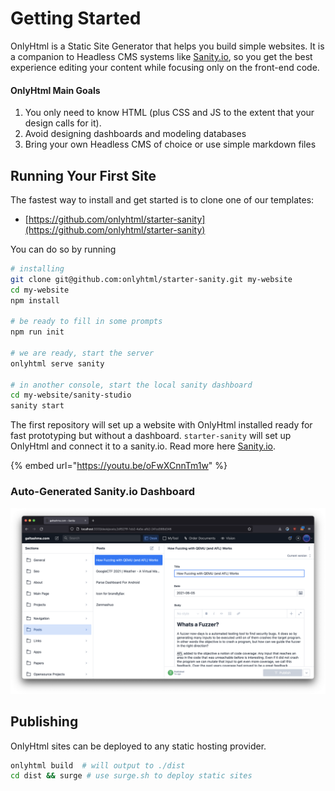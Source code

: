 # Getting Started

OnlyHtml is a Static Site Generator that helps you build simple websites. It is a companion to Headless CMS systems like [Sanity.io](https://sanity.io), so you get the best experience editing your content while focusing only on the front-end code.

#### OnlyHtml Main Goals

1. You only need to know HTML (plus CSS and JS to the extent that your design calls for it).
2. Avoid designing dashboards and modeling databases
3. Bring your own Headless CMS of choice or use simple markdown files&#x20;

## Running Your First Site

The fastest way to install and get started is to clone one of our templates:

* [https://github.com/onlyhtml/starter-sanity](https://github.com/onlyhtml/starter-sanity)

You can do so by running

```bash
# installing
git clone git@github.com:onlyhtml/starter-sanity.git my-website
cd my-website
npm install

# be ready to fill in some prompts
npm run init

# we are ready, start the server
onlyhtml serve sanity

# in another console, start the local sanity dashboard
cd my-website/sanity-studio
sanity start
```

The first repository will set up a website with OnlyHtml installed ready for fast prototyping but without a dashboard. `starter-sanity` will set up OnlyHtml and connect it to a sanity.io. Read more here [Sanity.io](intergrations/sanity.io.md).

{% embed url="https://youtu.be/oFwXCnnTm1w" %}

### Auto-Generated Sanity.io Dashboard

![](<.gitbook/assets/image (3).png>)

## Publishing

OnlyHtml sites can be deployed to any static hosting provider.

```bash
onlyhtml build  # will output to ./dist
cd dist && surge # use surge.sh to deploy static sites
```
